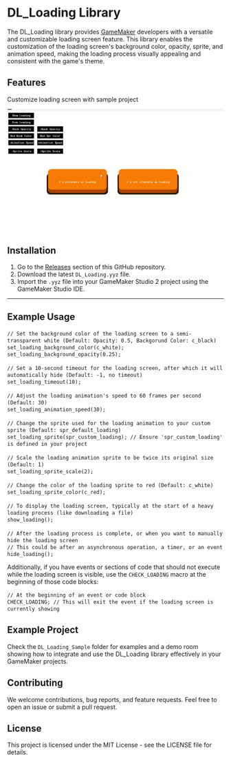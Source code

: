 
# DL_Loading Library

The DL_Loading library provides [GameMaker](https://gamemaker.io) developers with a versatile and customizable loading screen feature. This library enables the customization of the loading screen's background color, opacity, sprite, and animation speed, making the loading process visually appealing and consistent with the game's theme.

## Features

Customize loading screen with sample project

![Gif](https://github.com/Ahmadrezadl/dl-loading-game-maker/blob/main/features.gif)

## Installation

1. Go to the [Releases](https://github.com/Ahmadrezadl/dl-loading-game-maker/releases) section of this GitHub repository.
2. Download the latest `DL_Loading.yyz` file.
3. Import the `.yyz` file into your GameMaker Studio 2 project using the GameMaker Studio IDE.

---

## Example Usage

```gml
// Set the background color of the loading screen to a semi-transparent white (Default: Opacity: 0.5, Backgorund Color: c_black)
set_loading_background_color(c_white);
set_loading_background_opacity(0.25);

// Set a 10-second timeout for the loading screen, after which it will automatically hide (Default: -1, no timeout)
set_loading_timeout(10);

// Adjust the loading animation's speed to 60 frames per second (Default: 30)
set_loading_animation_speed(30);

// Change the sprite used for the loading animation to your custom sprite (Default: spr_default_loading)
set_loading_sprite(spr_custom_loading); // Ensure 'spr_custom_loading' is defined in your project

// Scale the loading animation sprite to be twice its original size (Default: 1)
set_loading_sprite_scale(2);

// Change the color of the loading sprite to red (Default: c_white)
set_loading_sprite_color(c_red);

// To display the loading screen, typically at the start of a heavy loading process (like downloading a file)
show_loading();

// After the loading process is complete, or when you want to manually hide the loading screen
// This could be after an asynchronous operation, a timer, or an event
hide_loading();

```

Additionally, if you have events or sections of code that should not execute while the loading screen is visible, use the `CHECK_LOADING` macro at the beginning of those code blocks:

```gml
// At the beginning of an event or code block
CHECK_LOADING; // This will exit the event if the loading screen is currently showing
```


## Example Project

Check the `DL_Loading_Sample` folder for examples and a demo room showing how to integrate and use the DL_Loading library effectively in your GameMaker projects.

## Contributing

We welcome contributions, bug reports, and feature requests. Feel free to open an issue or submit a pull request.

## License

This project is licensed under the MIT License - see the LICENSE file for details.

